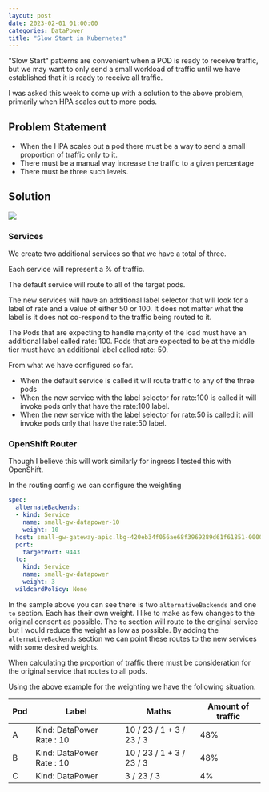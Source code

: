 ```yaml
---
layout: post
date: 2023-02-01 01:00:00
categories: DataPower
title: "Slow Start in Kubernetes"
---
```

"Slow Start" patterns are convenient when a POD is ready to receive traffic, but we may want to only send a small workload of traffic until we have established that it is ready to receive all traffic.
<!--more-->
I was asked this week to come up with a solution to the above problem, primarily when HPA scales out to more pods.

## Problem Statement

- When the HPA scales out a pod there must be a way to send a small proportion of traffic only to it.
- There must be a manual way increase the traffic to a given percentage
- There must be three such levels.

## Solution

![](RackMultipart20240201-1-ouv410_html_4c2279577fa1a76c.png)

### Services

We create two additional services so that we have a total of three.

Each service will represent a % of traffic.

The default service will route to all of the target pods.

The new services will have an additional label selector that will look for a label of rate and a value of either 50 or 100. It does not matter what the label is it does not co-respond to the traffic being routed to it.

The Pods that are expecting to handle majority of the load must have an additional label called rate: 100. Pods that are expected to be at the middle tier must have an additional label called rate: 50.

From what we have configured so far.

- When the default service is called it will route traffic to any of the three pods
- When the new service with the label selector for rate:100 is called it will invoke pods only that have the rate:100 label.
- When the new service with the label selector for rate:50 is called it will invoke pods only that have the rate:50 label.

### OpenShift Router

Though I believe this will work similarly for ingress I tested this with OpenShift.

In the routing config we can configure the weighting

```yaml
spec:
  alternateBackends:
  - kind: Service
    name: small-gw-datapower-10
    weight: 10
  host: small-gw-gateway-apic.lbg-420eb34f056ae68f3969289d61f61851-0000.eu-gb.containers.appdomain.cloud
  port:
    targetPort: 9443
  to:
    kind: Service
    name: small-gw-datapower
    weight: 3
  wildcardPolicy: None
```

In the sample above you can see there is two `alternativeBackends` and one `to` section. Each has their own weight. I like to make as few changes to the original consent as possible. The `to` section will route to the original service but I would reduce the weight as low as possible. By adding the `alternativeBackends` section we can point these routes to the new services with some desired weights.

When calculating the proportion of traffic there must be consideration for the original service that routes to all pods.

Using the above example for the weighting we have the following situation.

| Pod | Label | Maths | Amount of traffic |
| --- | --- | --- | --- |
| A | Kind: DataPower Rate : 10 | 10 / 23 / 1 + 3 / 23 / 3 | 48% |
| B | Kind: DataPower Rate : 10 | 10 / 23 / 1 + 3 / 23 / 3 | 48% |
| C | Kind: DataPower | 3 / 23 / 3 | 4% |

